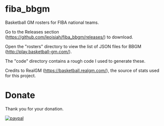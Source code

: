 # fiba_bbgm

Basketball GM rosters for FIBA national teams.

Go to the Releases section (https://github.com/leoisiah/fiba_bbgm/releases/) to download.

Open the "rosters" directory to view the list of JSON files for BBGM (http://play.basketball-gm.com/).

The "code" directory contains a rough code I used to generate these.

Credits to RealGM (https://basketball.realgm.com/), the source of stats used for this project.

# Donate

Thank you for your donation.

[![paypal](https://www.paypalobjects.com/en_US/i/btn/btn_donateCC_LG.gif)](https://www.paypal.com/cgi-bin/webscr?cmd=_s-xclick&hosted_button_id=JA3ET35DAW5GC&source=url)
